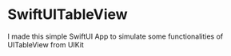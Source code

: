 # SwiftUITableView
I made this simple SwiftUI App to simulate some functionalities of UITableView from UIKit
